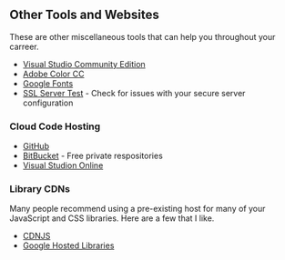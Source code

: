 ## Other Tools and Websites

These are other miscellaneous tools that can help you throughout your carreer. 

* [Visual Studio Community Edition](http://www.visualstudio.com/en-us/products/visual-studio-community-vs)
* [Adobe Color CC](https://color.adobe.com/)
* [Google Fonts](http://www.google.com/fonts)
* [SSL Server Test](https://www.ssllabs.com/ssltest/) - Check for issues with your secure server configuration

### Cloud Code Hosting

* [GitHub](https://github.com)
* [BitBucket](http://bitbucket.com) - Free private respositories
* [Visual Studion Online](http://www.visualstudio.com/en-us/products/what-is-visual-studio-online-vs)

### Library CDNs

Many people recommend using a pre-existing host for many of your JavaScript and CSS libraries. Here are a few that I like.

* [CDNJS](https://cdnjs.com/)
* [Google Hosted Libraries](https://developers.google.com/speed/libraries/devguide)
